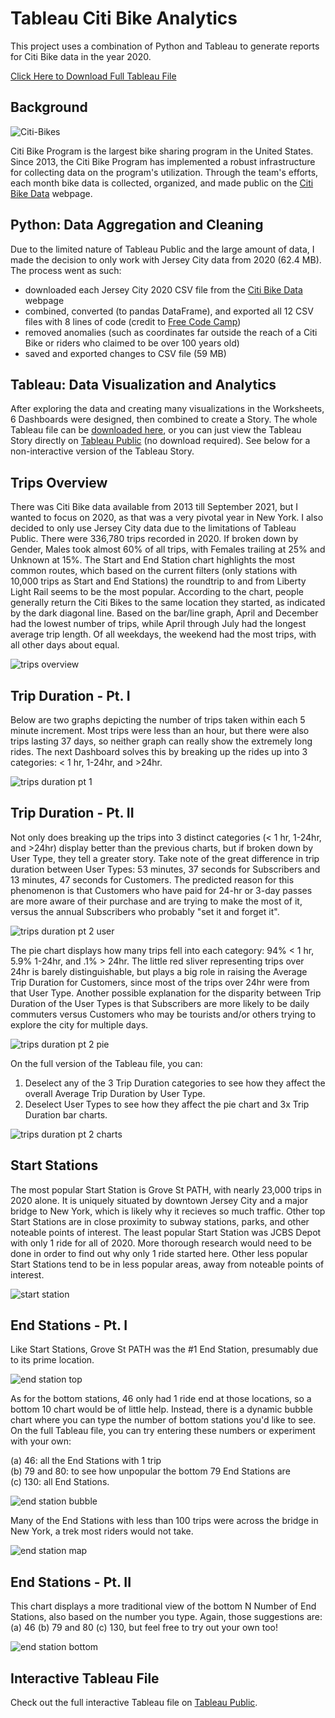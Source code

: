# Tableau Citi Bike Analytics
This project uses a combination of Python and Tableau to generate reports for Citi Bike data in the year 2020.

[Click Here to Download Full Tableau File](https://github.com/brbbrb/tableau-citi-bike-analytics/raw/main/CitiBike_Jersey_City_2020.twbx)

## Background

![Citi-Bikes](Images/citi_bikes.jpeg)

Citi Bike Program is the largest bike sharing program in the United States. Since 2013, the Citi Bike Program has implemented a robust infrastructure for collecting data on the program's utilization. Through the team's efforts, each month bike data is collected, organized, and made public on the [Citi Bike Data](https://www.citibikenyc.com/system-data) webpage.

## Python: Data Aggregation and Cleaning

Due to the limited nature of Tableau Public and the large amount of data, I made the decision to only work with Jersey City data from 2020 (62.4 MB). The process went as such:
* downloaded each Jersey City 2020 CSV file from the [Citi Bike Data](https://www.citibikenyc.com/system-data) webpage
* combined, converted (to pandas DataFrame), and exported all 12 CSV files with 8 lines of code (credit to [Free Code Camp](https://www.freecodecamp.org/news/how-to-combine-multiple-csv-files-with-8-lines-of-code-265183e0854/))
* removed anomalies (such as coordinates far outside the reach of a Citi Bike or riders who claimed to be over 100 years old)
* saved and exported changes to CSV file (59 MB)

## Tableau: Data Visualization and Analytics 

After exploring the data and creating many visualizations in the Worksheets, 6 Dashboards were designed, then combined to create a Story. The whole Tableau file can be [downloaded here](https://github.com/brbbrb/tableau-citi-bike-analytics/raw/main/CitiBike_Jersey_City_2020.twbx), or you can just view the Tableau Story directly on [Tableau Public](https://public.tableau.com/views/CitiBike_Jersey_City_2020/CitiBikeJerseyCity2020?:language=en-US&:display_count=n&:origin=viz_share_link) (no download required). See below for a non-interactive version of the Tableau Story.

## Trips Overview
There was Citi Bike data available from 2013 till September 2021, but I wanted to focus on 2020, as that was a very pivotal year in New York. I also decided to only use Jersey City data due to the limitations of Tableau Public. There were 336,780 trips recorded in 2020. If broken down by Gender, Males took almost 60% of all trips, with Females trailing at 25% and Unknown at 15%. The Start and End Station chart highlights the most common routes, which based on the current filters (only stations with 10,000 trips as Start and End Stations) the roundtrip to and from Liberty Light Rail seems to be the most popular. According to the chart, people generally return the Citi Bikes to the same location they started, as indicated by the dark diagonal line. Based on the bar/line graph, April and December had the lowest number of trips, while April through July had the longest average trip length. Of all weekdays, the weekend had the most trips, with all other days about equal.

![trips overview](Images/1_Trip_Overview.png)

## Trip Duration - Pt. I
Below are two graphs depicting the number of trips taken within each 5 minute increment. Most trips were less than an hour, but there were also trips lasting 37 days, so neither graph can really show the extremely long rides. The next Dashboard solves this by breaking up the rides up into 3 categories: < 1 hr, 1-24hr, and >24hr.

![trips duration pt 1](Images/2_Trip_Duration_pt1.png)

## Trip Duration - Pt. II
Not only does breaking up the trips into 3 distinct categories (< 1 hr, 1-24hr, and >24hr) display better than the previous charts, but if broken down by User Type, they tell a greater story. Take note of the great difference in trip duration between User Types: 53 minutes, 37 seconds for Subscribers and 13 minutes, 47 seconds for Customers. The predicted reason for this phenomenon is that Customers who have paid for 24-hr or 3-day passes are more aware of their purchase and are trying to make the most of it, versus the annual Subscribers who probably "set it and forget it". 

![trips duration pt 2 user](Images/3.1_Trip_Duration_pt2_user.png)

The pie chart displays how many trips fell into each category: 94% < 1 hr, 5.9% 1-24hr, and .1% > 24hr. The little red sliver representing trips over 24hr is barely distinguishable, but plays a big role in raising the Average Trip Duration for Customers, since most of the trips over 24hr were from that User Type. Another possible explanation for the disparity between Trip Duration of the User Types is that Subscribers are more likely to be daily commuters versus Customers who may be tourists and/or others trying to explore the city for multiple days.

![trips duration pt 2 pie](Images/3.2_Trip_Duration_pt2_pie.png)

On the full version of the Tableau file, you can:
1) Deselect any of the 3 Trip Duration categories to see how they affect the overall Average Trip Duration by User Type. 
2) Deselect User Types to see how they affect the pie chart and 3x Trip Duration bar charts.

![trips duration pt 2 charts](Images/3.3_Trip_Duration_pt2_3_charts.png)

## Start Stations
The most popular Start Station is Grove St PATH, with nearly 23,000 trips in 2020 alone. It is uniquely situated by downtown Jersey City and a major bridge to New York, which is likely why it recieves so much traffic. Other top Start Stations are in close proximity to subway stations, parks, and other noteable points of interest. The least popular Start Station was JCBS Depot with only 1 ride for all of 2020. More thorough research would need to be done in order to find out why only 1 ride started here. Other less popular Start Stations tend to be in less popular areas, away from noteable points of interest.

![start station](Images/4_Start_Stations.png)

## End Stations - Pt. I
Like Start Stations, Grove St PATH was the #1 End Station, presumably due to its prime location. 

![end station top](Images/5.2_End_Stations_top.png)

As for the bottom stations, 46 only had 1 ride end at those locations, so a bottom 10 chart would be of little help. Instead, there is a dynamic bubble chart where you can type the number of bottom stations you'd like to see. On the full Tableau file, you can try entering these numbers or experiment with your own:

  (a) 46: all the End Stations with 1 trip  
  (b) 79 and 80: to see how unpopular the bottom 79 End Stations are  
  (c) 130: all End Stations. 
 
![end station bubble](Images/5.3_End_Stations_bubble.png)

Many of the End Stations with less than 100 trips were across the bridge in New York, a trek most riders would not take.

![end station map](Images/5.1_End_Stations_map.png)

## End Stations - Pt. II
This chart displays a more traditional view of the bottom N Number of End Stations, also based on the number you type. Again, those suggestions are: (a) 46  (b) 79 and 80  (c) 130, but feel free to try out your own too!

![end station bottom](Images/6_End_Stations.png)

## Interactive Tableau File
Check out the full interactive Tableau file on [Tableau Public](https://public.tableau.com/views/CitiBike_Jersey_City_2020/CitiBikeJerseyCity2020?:language=en-US&:display_count=n&:origin=viz_share_link).
